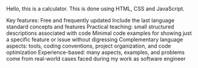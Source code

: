 Hello, this is a  calculator. This is done using HTML, CSS and JavaScript.

Key features:
Free and frequently updated
Include the last language standard concepts and features
Practical teaching: small structured descriptions associated with code
Minimal code examples for showing just a specific feature or issue without digressing
Complementary language aspects: tools, coding conventions, project organization, and code optimization
Experience-based: many aspects, examples, and problems come from real-world cases faced during my work as software engineer
